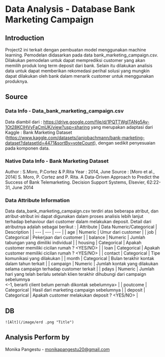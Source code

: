 # Data Analysis - Database Bank Marketing Campaign
## Introduction
Project2 ini terkait dengan pembuatan model menggunakan machine learning. Pemodelan didasarkan pada data bank_marketing_campaign.csv. Dilakukan pemodelan untuk dapat memprediksi customer yang akan memilih produk long term deposit dari bank. Selain itu dilakukan analisis data untuk dapat memberikan rekomedasi perihal solusi yang mungkin dapat dilakukan oleh bank dalam menarik customer untuk menggunakan produknya.

## Source
### Data Info - Data_bank_marketing_campaign.csv
Data diambil dari : https://drive.google.com/file/d/1PQTTWgITANg5Av-1Ot28KCIHVyFaCmUK/view?usp=sharing
yang merupakan adaptasi dari Kaggle : Bank Marketing Dataset (https://www.kaggle.com/datasets/janiobachmann/bank-marketing-dataset?datasetId=4471&sortBy=voteCount), dengan sedikit penyesuaian pada komponen data.
### Native Data Info - Bank Marketing Dataset
Author : S.Moro, P.Cortez & P.Rita
Year : 2014, June
Source : [Moro et al., 2014] S. Moro, P. Cortez and P. Rita. A Data-Driven Approach to Predict the Success of Bank Telemarketing. Decision Support Systems, Elsevier, 62:22-31, June 2014
### Data Attribute Information
Data data_bank_marketing_campaign.csv terdiri atas beberapa atribut, dan atribut-atribut ini dapat digunakan dalam proses analisis lebih lanjut terhadap behaviour dari customer dalam melakukan deposit. Detail dari atributnya adalah sebagai berikut :
| Attribute | Data Numeric/Categorical | Description |
| --- | --- | --- |
| age | Numeric | Umur dari customer |
| job | Categorical | Pekerjaan dari customer |
| balance | Numeric | Jumlah tabungan yang dimiliki individual |
| housing | Categorical | Apakah customer memiliki cicilan rumah ? <YES/NO> |
| loan | Categorical | Apakah customer memiliki cicilan rumah ? <YES/NO> |
| contact | Categorical | Tipe komunikasi yang dilakukan |
| month | Categorical | Bulan terakhir kontak dalam tahun terkait |
| campaign | Numeric | Jumlah kontak yang dilakukan selama campaign terhadap customer terkait |
| pdays | Numeric | Jumlah hari yang telah berlalu setelah klien terakhir dihubungi dari campaign sebelumnya <br><-1, berarti client belum pernah dikontak sebelumnya> |
| poutcome | Categorical | Hasil dari marketing campaign sebelumnya |
| deposit | Categorical | Apakah customer melakukan deposit ? <YES/NO> |

## DB 
    ![Alt](/image/erd .png "Title")

## Analysis Perform by
Monika Pangestu - monikapangestu20@gmail.com
